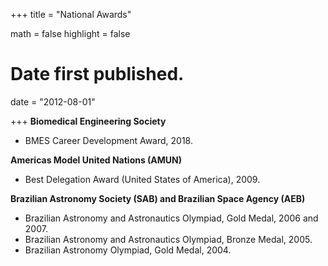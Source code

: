 +++
title = "National Awards"

math = false
highlight = false

# Date first published.
date = "2012-08-01"

+++
**Biomedical Engineering Society**

  * BMES Career Development Award, 2018.


**Americas Model United Nations (AMUN)**

  * Best Delegation Award (United States of America), 2009.

**Brazilian Astronomy Society (SAB) and Brazilian Space Agency (AEB)**

  * Brazilian Astronomy and Astronautics Olympiad, Gold Medal, 2006 and 2007.
  * Brazilian Astronomy and Astronautics Olympiad, Bronze Medal, 2005.
  * Brazilian Astronomy Olympiad, Gold Medal, 2004.
